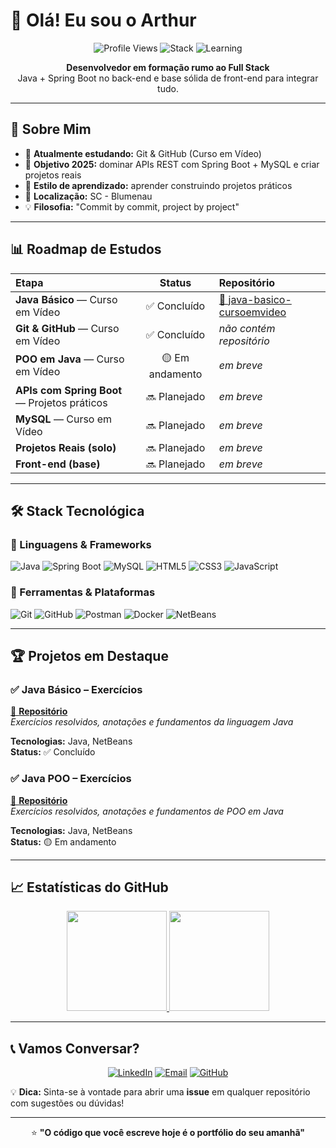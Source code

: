 # 👋 Olá! Eu sou o Arthur

<div align="center">

![Profile Views](https://komarev.com/ghpvc/?username=arthurronaldodasilvaa-commits&style=flat-square&color=blueviolet)
![Stack](https://img.shields.io/badge/foco-Java%20%7C%20Spring%20Boot%20%7C%20MySQL-blue?style=flat-square)
![Learning](https://img.shields.io/badge/aprendendo-Git%20%26%20GitHub-yellow?style=flat-square)

**Desenvolvedor em formação rumo ao Full Stack**  
Java + Spring Boot no back-end e base sólida de front-end para integrar tudo.

</div>

---

## 🎯 Sobre Mim

- 🌱 **Atualmente estudando:** Git & GitHub (Curso em Vídeo)
- 🚀 **Objetivo 2025:** dominar APIs REST com Spring Boot + MySQL e criar projetos reais
- 📖 **Estilo de aprendizado:** aprender construindo projetos práticos
- 📍 **Localização:** SC - Blumenau
- 💡 **Filosofia:** "Commit by commit, project by project"

---

## 📊 Roadmap de Estudos

| Etapa | Status | Repositório |
|:------|:------:|:------------|
| **Java Básico** — Curso em Vídeo | ✅ Concluído | [🔗 java-basico-cursoemvideo](https://github.com/arthurronaldodasilvaa-commits/java-basico-cursoemvideo) |
| **Git & GitHub** — Curso em Vídeo | ✅ Concluído | *não contém repositório* |
| **POO em Java** — Curso em Vídeo | 🟡 Em andamento | *em breve* |
| **APIs com Spring Boot** — Projetos práticos | 🔜 Planejado | *em breve* |
| **MySQL** — Curso em Vídeo | 🔜 Planejado | *em breve* |
| **Projetos Reais (solo)** | 🔜 Planejado | *em breve* |
| **Front-end (base)** | 🔜 Planejado | *em breve* |

---

## 🛠️ Stack Tecnológica

### 🧩 Linguagens & Frameworks
![Java](https://img.shields.io/badge/Java-ED8B00?style=for-the-badge&logo=java&logoColor=white)
![Spring Boot](https://img.shields.io/badge/Spring%20Boot-6DB33F?style=for-the-badge&logo=springboot&logoColor=white)
![MySQL](https://img.shields.io/badge/MySQL-005C84?style=for-the-badge&logo=mysql&logoColor=white)
![HTML5](https://img.shields.io/badge/HTML5-E34F26?style=for-the-badge&logo=html5&logoColor=white)
![CSS3](https://img.shields.io/badge/CSS3-1572B6?style=for-the-badge&logo=css3&logoColor=white)
![JavaScript](https://img.shields.io/badge/JavaScript-F7DF1E?style=for-the-badge&logo=javascript&logoColor=black)

### 🔧 Ferramentas & Plataformas
![Git](https://img.shields.io/badge/Git-F05032?style=for-the-badge&logo=git&logoColor=white)
![GitHub](https://img.shields.io/badge/GitHub-181717?style=for-the-badge&logo=github&logoColor=white)
![Postman](https://img.shields.io/badge/Postman-FF6C37?style=for-the-badge&logo=postman&logoColor=white)
![Docker](https://img.shields.io/badge/Docker-2496ED?style=for-the-badge&logo=docker&logoColor=white)
![NetBeans](https://img.shields.io/badge/NetBeans-1B6AC6?style=for-the-badge&logo=apache-netbeans-ide&logoColor=white)

---

## 🏆 Projetos em Destaque

### ✅ Java Básico – Exercícios
[🔗 **Repositório**](https://github.com/arthurronaldodasilvaa-commits/java-basico-cursoemvideo)  
*Exercícios resolvidos, anotações e fundamentos da linguagem Java*

**Tecnologias:** Java, NetBeans  
**Status:** ✅ Concluído

### ✅ Java POO – Exercícios
[🔗 **Repositório**](https://github.com/arthurronaldodasilvaa-commits/java-poo-cursoemvideo)  
*Exercícios resolvidos, anotações e fundamentos de POO em Java*

**Tecnologias:** Java, NetBeans  
**Status:** 🟡 Em andamento

---



## 📈 Estatísticas do GitHub

<div align="center">

<a href="https://github.com/arthurronaldodasilvaa-commits">
  <img height="160" src="https://github-readme-stats.vercel.app/api?username=arthurronaldodasilvaa-commits&show_icons=true&theme=radical&hide_border=true&bg_color=00000000" />
</a>
<a href="https://github.com/arthurronaldodasilvaa-commits">
  <img height="160" src="https://github-readme-stats.vercel.app/api/top-langs/?username=arthurronaldodasilvaa-commits&layout=compact&theme=radical&hide_border=true&bg_color=00000000&langs_count=8" />
</a>

</div>

---

## 📞 Vamos Conversar?

<div align="center">

[![LinkedIn](https://img.shields.io/badge/LinkedIn-0077B5?style=for-the-badge&logo=linkedin&logoColor=white)](https://www.linkedin.com/in/arthur-ronaldo-051772383/)
[![Email](https://img.shields.io/badge/Email-D14836?style=for-the-badge&logo=gmail&logoColor=white)](mailto:arthurronaldodasilvaa@gmail.com)
[![GitHub](https://img.shields.io/badge/GitHub-181717?style=for-the-badge&logo=github&logoColor=white)](https://github.com/arthurronaldodasilvaa-commits)

</div>

💡 **Dica:** Sinta-se à vontade para abrir uma **issue** em qualquer repositório com sugestões ou dúvidas!

---

<div align="center">

⭐ **"O código que você escreve hoje é o portfólio do seu amanhã"**
